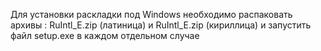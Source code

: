 Для установки раскладки под Windows необходимо распаковать архивы : RuIntl_E.zip (латиница) и RuIntl_E.zip (кириллица) и запустить файл setup.exe в каждом отдельном случае
